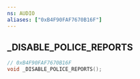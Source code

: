 ```yaml
---
ns: AUDIO
aliases: ["0xB4F90FAF7670B16F"]
---
```

## _DISABLE_POLICE_REPORTS

```c
// 0xB4F90FAF7670B16F
void _DISABLE_POLICE_REPORTS();
```


